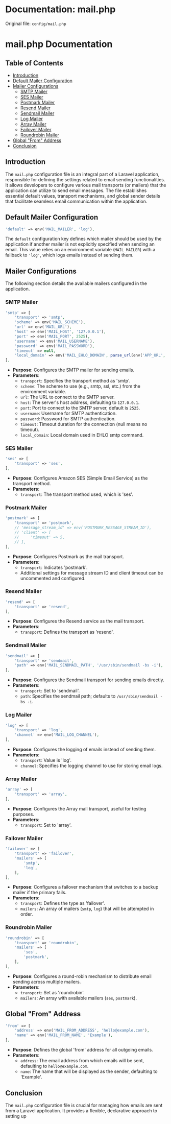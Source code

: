 # Documentation: mail.php

Original file: `config/mail.php`

# mail.php Documentation

## Table of Contents
- [Introduction](#introduction)
- [Default Mailer Configuration](#default-mailer-configuration)
- [Mailer Configurations](#mailer-configurations)
  - [SMTP Mailer](#smtp-mailer)
  - [SES Mailer](#ses-mailer)
  - [Postmark Mailer](#postmark-mailer)
  - [Resend Mailer](#resend-mailer)
  - [Sendmail Mailer](#sendmail-mailer)
  - [Log Mailer](#log-mailer)
  - [Array Mailer](#array-mailer)
  - [Failover Mailer](#failover-mailer)
  - [Roundrobin Mailer](#roundrobin-mailer)
- [Global "From" Address](#global-from-address)
- [Conclusion](#conclusion)

## Introduction
The `mail.php` configuration file is an integral part of a Laravel application, responsible for defining the settings related to email sending functionalities. It allows developers to configure various mail transports (or mailers) that the application can utilize to send email messages. The file establishes essential default values, transport mechanisms, and global sender details that facilitate seamless email communication within the application.

## Default Mailer Configuration
```php
'default' => env('MAIL_MAILER', 'log'),
```
The `default` configuration key defines which mailer should be used by the application if another mailer is not explicitly specified when sending an email. This value relies on an environment variable (`MAIL_MAILER`) with a fallback to `'log'`, which logs emails instead of sending them.

## Mailer Configurations
The following section details the available mailers configured in the application.

### SMTP Mailer
```php
'smtp' => [
    'transport' => 'smtp',
    'scheme' => env('MAIL_SCHEME'),
    'url' => env('MAIL_URL'),
    'host' => env('MAIL_HOST', '127.0.0.1'),
    'port' => env('MAIL_PORT', 2525),
    'username' => env('MAIL_USERNAME'),
    'password' => env('MAIL_PASSWORD'),
    'timeout' => null,
    'local_domain' => env('MAIL_EHLO_DOMAIN', parse_url(env('APP_URL', 'http://localhost'), PHP_URL_HOST)),
],
```
- **Purpose**: Configures the SMTP mailer for sending emails.
- **Parameters**:
  - `transport`: Specifies the transport method as 'smtp'.
  - `scheme`: The scheme to use (e.g., smtp, ssl, etc.) from the environment variable.
  - `url`: The URL to connect to the SMTP server.
  - `host`: The server's host address, defaulting to `127.0.0.1`.
  - `port`: Port to connect to the SMTP server, default is `2525`.
  - `username`: Username for SMTP authentication.
  - `password`: Password for SMTP authentication.
  - `timeout`: Timeout duration for the connection (null means no timeout).
  - `local_domain`: Local domain used in EHLO smtp command.

### SES Mailer
```php
'ses' => [
    'transport' => 'ses',
],
```
- **Purpose**: Configures Amazon SES (Simple Email Service) as the transport method.
- **Parameters**: 
  - `transport`: The transport method used, which is 'ses'.

### Postmark Mailer
```php
'postmark' => [
    'transport' => 'postmark',
    // 'message_stream_id' => env('POSTMARK_MESSAGE_STREAM_ID'),
    // 'client' => [
    //     'timeout' => 5,
    // ],
],
```
- **Purpose**: Configures Postmark as the mail transport.
- **Parameters**:
  - `transport`: Indicates 'postmark'.
  - Additional settings for message stream ID and client timeout can be uncommented and configured.

### Resend Mailer
```php
'resend' => [
    'transport' => 'resend',
],
```
- **Purpose**: Configures the Resend service as the mail transport.
- **Parameters**:
  - `transport`: Defines the transport as 'resend'.

### Sendmail Mailer
```php
'sendmail' => [
    'transport' => 'sendmail',
    'path' => env('MAIL_SENDMAIL_PATH', '/usr/sbin/sendmail -bs -i'),
],
```
- **Purpose**: Configures the Sendmail transport for sending emails directly.
- **Parameters**:
  - `transport`: Set to 'sendmail'.
  - `path`: Specifies the sendmail path; defaults to `/usr/sbin/sendmail -bs -i`.

### Log Mailer
```php
'log' => [
    'transport' => 'log',
    'channel' => env('MAIL_LOG_CHANNEL'),
],
```
- **Purpose**: Configures the logging of emails instead of sending them.
- **Parameters**: 
  - `transport`: Value is 'log'.
  - `channel`: Specifies the logging channel to use for storing email logs.

### Array Mailer
```php
'array' => [
    'transport' => 'array',
],
```
- **Purpose**: Configures the Array mail transport, useful for testing purposes.
- **Parameters**:
  - `transport`: Set to 'array'.

### Failover Mailer
```php
'failover' => [
    'transport' => 'failover',
    'mailers' => [
        'smtp',
        'log',
    ],
],
```
- **Purpose**: Configures a failover mechanism that switches to a backup mailer if the primary fails.
- **Parameters**:
  - `transport`: Defines the type as 'failover'.
  - `mailers`: An array of mailers (`smtp`, `log`) that will be attempted in order.

### Roundrobin Mailer
```php
'roundrobin' => [
    'transport' => 'roundrobin',
    'mailers' => [
        'ses',
        'postmark',
    ],
],
```
- **Purpose**: Configures a round-robin mechanism to distribute email sending across multiple mailers.
- **Parameters**:
  - `transport`: Set as 'roundrobin'.
  - `mailers`: An array with available mailers (`ses`, `postmark`).

## Global "From" Address
```php
'from' => [
    'address' => env('MAIL_FROM_ADDRESS', 'hello@example.com'),
    'name' => env('MAIL_FROM_NAME', 'Example'),
],
```
- **Purpose**: Defines the global 'from' address for all outgoing emails.
- **Parameters**:
  - `address`: The email address from which emails will be sent, defaulting to `hello@example.com`.
  - `name`: The name that will be displayed as the sender, defaulting to 'Example'.

## Conclusion
The `mail.php` configuration file is crucial for managing how emails are sent from a Laravel application. It provides a flexible, declarative approach to setting up